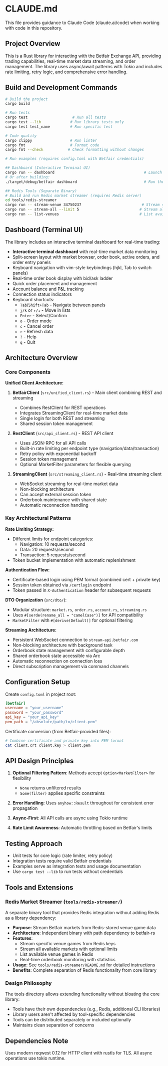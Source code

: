 # CLAUDE.md

This file provides guidance to Claude Code (claude.ai/code) when working with code in this repository.

## Project Overview

This is a Rust library for interacting with the Betfair Exchange API, providing trading capabilities, real-time market data streaming, and order management. The library uses async/await patterns with Tokio and includes rate limiting, retry logic, and comprehensive error handling.

## Build and Development Commands

```bash
# Build the project
cargo build

# Run tests
cargo test                    # Run all tests
cargo test --lib             # Run library tests only
cargo test test_name         # Run specific test

# Code quality
cargo clippy                 # Run linter
cargo fmt                    # Format code
cargo fmt --check           # Check formatting without changes

# Run examples (requires config.toml with Betfair credentials)

## Dashboard (Interactive Terminal UI)
cargo run -- dashboard                                        # Launch interactive terminal dashboard
# Or after building:
./target/debug/betfair dashboard                              # Run the built binary directly

## Redis Tools (Separate Binary)
# Build and run Redis market streamer (requires Redis server)
cd tools/redis-streamer
cargo run -- stream-venue 34750237                           # Stream specific venue game
cargo run -- stream-all --limit 5                           # Stream all markets (limited)
cargo run -- list-venues                                    # List available venue games
```

## Dashboard (Terminal UI)

The library includes an interactive terminal dashboard for real-time trading:

- **Interactive terminal dashboard** with real-time market data monitoring
- Split-screen layout with market browser, order book, active orders, and order entry panels
- Keyboard navigation with vim-style keybindings (hjkl, Tab to switch panels)
- Real-time order book display with bid/ask ladder
- Quick order placement and management
- Account balance and P&L tracking
- Connection status indicators
- Keyboard shortcuts:
  - `Tab`/`Shift+Tab` - Navigate between panels
  - `j/k` or `↑/↓` - Move in lists
  - `Enter` - Select/Confirm
  - `o` - Order mode
  - `c` - Cancel order
  - `r` - Refresh data
  - `?` - Help
  - `q` - Quit

## Architecture Overview

### Core Components

**Unified Client Architecture:**
1. **BetfairClient** (`src/unified_client.rs`) - Main client combining REST and streaming
   - Combines RestClient for REST operations
   - Integrates StreamingClient for real-time market data
   - Single login for both REST and streaming
   - Shared session token management

2. **RestClient** (`src/api_client.rs`) - REST API client
   - Uses JSON-RPC for all API calls
   - Built-in rate limiting per endpoint type (navigation/data/transaction)
   - Retry policy with exponential backoff
   - Session token management
   - Optional MarketFilter parameters for flexible querying

3. **StreamingClient** (`src/streaming_client.rs`) - Real-time streaming client
   - WebSocket streaming for real-time market data
   - Non-blocking architecture
   - Can accept external session token
   - Orderbook maintenance with shared state
   - Automatic reconnection handling

### Key Architectural Patterns

**Rate Limiting Strategy:**
- Different limits for endpoint categories:
  - Navigation: 10 requests/second
  - Data: 20 requests/second  
  - Transaction: 5 requests/second
- Token bucket implementation with automatic replenishment

**Authentication Flow:**
- Certificate-based login using PEM format (combined cert + private key)
- Session token obtained via `/certlogin` endpoint
- Token passed in `X-Authentication` header for subsequent requests

**DTO Organization** (`src/dto/`):
- Modular structure: `market.rs`, `order.rs`, `account.rs`, `streaming.rs`
- Uses `#[serde(rename_all = "camelCase")]` for API compatibility
- `MarketFilter` with `#[derive(Default)]` for optional filtering

**Streaming Architecture:**
- Persistent WebSocket connection to `stream-api.betfair.com`
- Non-blocking architecture with background task
- Orderbook state management with configurable depth
- Shared orderbook state accessible via Arc<RwLock>
- Automatic reconnection on connection loss
- Direct subscription management via command channels

## Configuration Setup

Create `config.toml` in project root:
```toml
[betfair]
username = "your_username"
password = "your_password"
api_key = "your_api_key"
pem_path = "/absolute/path/to/client.pem"
```

Certificate conversion (from Betfair-provided files):
```bash
# Combine certificate and private key into PEM format
cat client.crt client.key > client.pem
```

## API Design Principles

1. **Optional Filtering Pattern**: Methods accept `Option<MarketFilter>` for flexibility
   - `None` returns unfiltered results
   - `Some(filter)` applies specific constraints

2. **Error Handling**: Uses `anyhow::Result` throughout for consistent error propagation

3. **Async-First**: All API calls are async using Tokio runtime

4. **Rate Limit Awareness**: Automatic throttling based on Betfair's limits

## Testing Approach

- Unit tests for core logic (rate limiter, retry policy)
- Integration tests require valid Betfair credentials
- Examples serve as integration tests and usage documentation
- Use `cargo test --lib` to run tests without credentials

## Tools and Extensions

### Redis Market Streamer (`tools/redis-streamer/`)

A separate binary tool that provides Redis integration without adding Redis as a library dependency:

- **Purpose**: Stream Betfair markets from Redis-stored venue game data
- **Architecture**: Independent binary with path dependency to betfair-rs
- **Features**:
  - Stream specific venue games from Redis keys
  - Stream all available markets with optional limits
  - List available venue games in Redis
  - Real-time orderbook monitoring with statistics
- **Usage**: See `tools/redis-streamer/README.md` for detailed instructions
- **Benefits**: Complete separation of Redis functionality from core library

### Design Philosophy

The tools directory allows extending functionality without bloating the core library:
- Tools have their own dependencies (e.g., Redis, additional CLI libraries)
- Library users aren't affected by tool-specific dependencies
- Tools can be distributed separately or included optionally
- Maintains clean separation of concerns

## Dependencies Note

Uses modern reqwest 0.12 for HTTP client with rustls for TLS. All async operations use tokio runtime.